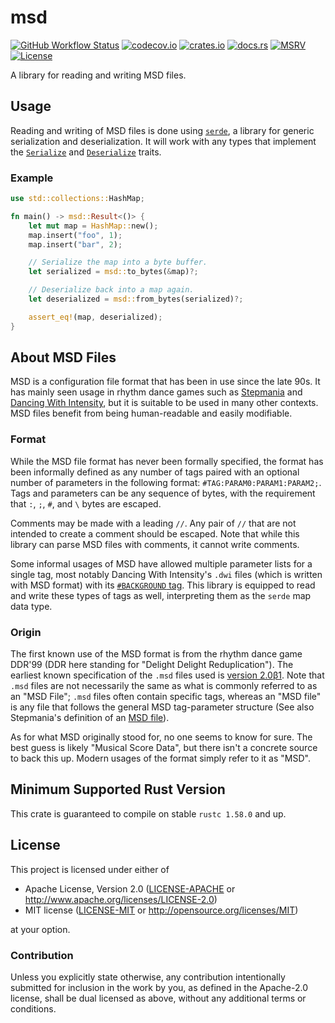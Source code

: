 # msd

[![GitHub Workflow Status](https://img.shields.io/github/workflow/status/Anders429/msd/CI)](https://github.com/Anders429/msd/actions)
[![codecov.io](https://img.shields.io/codecov/c/gh/Anders429/msd)](https://codecov.io/gh/Anders429/msd)
[![crates.io](https://img.shields.io/crates/v/msd)](https://crates.io/crates/msd)
[![docs.rs](https://docs.rs/msd/badge.svg)](https://docs.rs/msd)
[![MSRV](https://img.shields.io/badge/rustc-1.58.0+-yellow.svg)](#minimum-supported-rust-version)
[![License](https://img.shields.io/crates/l/msd)](#license)

A library for reading and writing MSD files.

## Usage
Reading and writing of MSD files is done using [`serde`](https://crates.io/crates/serde), a library
for generic serialization and deserialization. It will work with any types that implement the
[`Serialize`](https://docs.rs/serde/*/serde/trait.Serialize.html) and
[`Deserialize`](https://docs.rs/serde/*/serde/trait.Deserialize.html) traits.

### Example
``` rust
use std::collections::HashMap;

fn main() -> msd::Result<()> {
    let mut map = HashMap::new();
    map.insert("foo", 1);
    map.insert("bar", 2);

    // Serialize the map into a byte buffer.
    let serialized = msd::to_bytes(&map)?;

    // Deserialize back into a map again.
    let deserialized = msd::from_bytes(serialized)?;

    assert_eq!(map, deserialized); 
}
```

## About MSD Files
MSD is a configuration file format that has been in use since the late 90s. It has mainly seen
usage in rhythm dance games such as [Stepmania](https://github.com/stepmania/stepmania) and
[Dancing With Intensity](http://dwi.ddruk.com/), but it is suitable to be used in many other
contexts. MSD files benefit from being human-readable and easily modifiable.

### Format
While the MSD file format has never been formally specified, the format has been informally defined
as any number of tags paired with an optional number of parameters in the following format:
`#TAG:PARAM0:PARAM1:PARAM2;`. Tags and parameters can be any sequence of bytes, with the
requirement that `:`, `;`, `#`, and `\` bytes are escaped.

Comments may be made with a leading `//`. Any pair of `//` that are not intended to create a
comment should be escaped. Note that while this library can parse MSD files with comments, it
cannot write comments.

Some informal usages of MSD have allowed multiple parameter lists for a single tag, most notably
Dancing With Intensity's `.dwi` files (which is written with MSD format) with its
[`#BACKGROUND` tag](http://dwi.ddruk.com/readme.php#background). This library is equipped to read
and write these types of tags as well, interpreting them as the `serde` map data type.

### Origin
The first known use of the MSD format is from the rhythm dance game DDR'99 (DDR here standing for
"Delight Delight Reduplication"). The earliest known specification of the `.msd` files used is
[version 2.0β1](https://web.archive.org/web/20070606025338/http://doremi.kalin.to/ddr/msd_format.html).
Note that `.msd` files are not necessarily the same as what is commonly referred to as an "MSD
File"; `.msd` files often contain specific tags, whereas an "MSD file" is any file that follows the
general MSD tag-parameter structure (See also Stepmania's definition of an
[MSD file](https://github.com/stepmania/stepmania/blob/a1984e4f6519b1376ac030d8c6b11c3aff1dcae6/src/MsdFile.cpp#L2-L7)).

As for what MSD originally stood for, no one seems to know for sure. The best guess is likely
"Musical Score Data", but there isn't a concrete source to back this up. Modern usages of the
format simply refer to it as "MSD".

## Minimum Supported Rust Version
This crate is guaranteed to compile on stable `rustc 1.58.0` and up.

## License
This project is licensed under either of

* Apache License, Version 2.0
([LICENSE-APACHE](https://github.com/Anders429/substring/blob/HEAD/LICENSE-APACHE) or
http://www.apache.org/licenses/LICENSE-2.0)
* MIT license
([LICENSE-MIT](https://github.com/Anders429/substring/blob/HEAD/LICENSE-MIT) or
http://opensource.org/licenses/MIT)

at your option.

### Contribution
Unless you explicitly state otherwise, any contribution intentionally submitted for inclusion in the work by you, as defined in the Apache-2.0 license, shall be dual licensed as above, without any additional terms or conditions.
